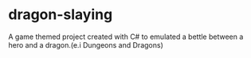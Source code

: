 # dragon-slaying
A game themed project created with C# to emulated a bettle between a hero and a dragon.(e.i Dungeons and Dragons)
